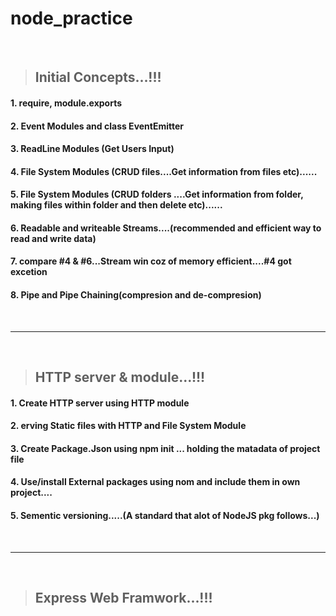 # node_practice

<br>

> ## Initial Concepts...!!!

#### 1. require, module.exports
#### 2. Event Modules and class EventEmitter
#### 3. ReadLine Modules (Get Users Input)
#### 4. File System Modules (CRUD  files....Get information from files etc)......
#### 5. File System Modules (CRUD folders ....Get information from folder, making files within folder and then delete  etc)......
#### 6. Readable and writeable Streams....(recommended and efficient way to read and write data)
#### 7. compare #4 & #6...Stream win coz of memory efficient....#4 got excetion
#### 8. Pipe and Pipe Chaining(compresion and de-compresion) 

<br>

---

<br>

> ## HTTP server & module...!!! 

#### 1. Create HTTP server using HTTP module
#### 2. erving Static files with HTTP and File System Module
#### 3. Create Package.Json using npm init ... holding the matadata of project file
#### 4. Use/install External packages using nom and include them in own project....
#### 5. Sementic versioning.....(A standard that alot of NodeJS pkg follows...)

<br>

---

<br>

> ## Express Web Framwork...!!! 